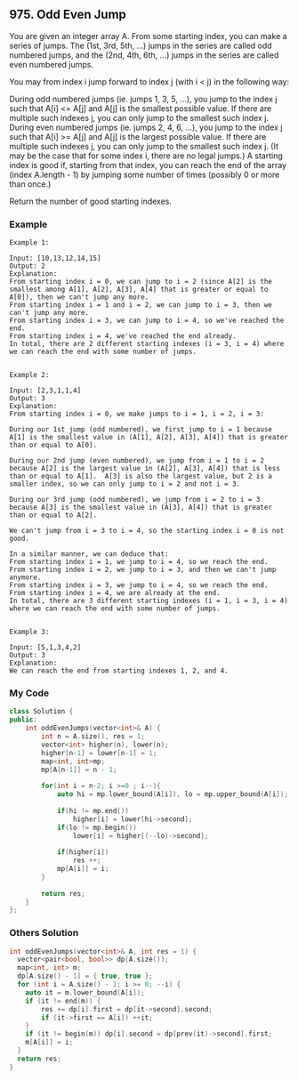 ## 975. Odd Even Jump

You are given an integer array A.  From some starting index, you can make a series of jumps.  The (1st, 3rd, 5th, ...) jumps in the series are called odd numbered jumps, and the (2nd, 4th, 6th, ...) jumps in the series are called even numbered jumps.

You may from index i jump forward to index j (with i < j) in the following way:

During odd numbered jumps (ie. jumps 1, 3, 5, ...), you jump to the index j such that A[i] <= A[j] and A[j] is the smallest possible value.  If there are multiple such indexes j, you can only jump to the smallest such index j.
During even numbered jumps (ie. jumps 2, 4, 6, ...), you jump to the index j such that A[i] >= A[j] and A[j] is the largest possible value.  If there are multiple such indexes j, you can only jump to the smallest such index j.
(It may be the case that for some index i, there are no legal jumps.)
A starting index is good if, starting from that index, you can reach the end of the array (index A.length - 1) by jumping some number of times (possibly 0 or more than once.)

Return the number of good starting indexes.

### Example
```
Example 1:

Input: [10,13,12,14,15]
Output: 2
Explanation: 
From starting index i = 0, we can jump to i = 2 (since A[2] is the smallest among A[1], A[2], A[3], A[4] that is greater or equal to A[0]), then we can't jump any more.
From starting index i = 1 and i = 2, we can jump to i = 3, then we can't jump any more.
From starting index i = 3, we can jump to i = 4, so we've reached the end.
From starting index i = 4, we've reached the end already.
In total, there are 2 different starting indexes (i = 3, i = 4) where we can reach the end with some number of jumps.


Example 2:

Input: [2,3,1,1,4]
Output: 3
Explanation: 
From starting index i = 0, we make jumps to i = 1, i = 2, i = 3:

During our 1st jump (odd numbered), we first jump to i = 1 because A[1] is the smallest value in (A[1], A[2], A[3], A[4]) that is greater than or equal to A[0].

During our 2nd jump (even numbered), we jump from i = 1 to i = 2 because A[2] is the largest value in (A[2], A[3], A[4]) that is less than or equal to A[1].  A[3] is also the largest value, but 2 is a smaller index, so we can only jump to i = 2 and not i = 3.

During our 3rd jump (odd numbered), we jump from i = 2 to i = 3 because A[3] is the smallest value in (A[3], A[4]) that is greater than or equal to A[2].

We can't jump from i = 3 to i = 4, so the starting index i = 0 is not good.

In a similar manner, we can deduce that:
From starting index i = 1, we jump to i = 4, so we reach the end.
From starting index i = 2, we jump to i = 3, and then we can't jump anymore.
From starting index i = 3, we jump to i = 4, so we reach the end.
From starting index i = 4, we are already at the end.
In total, there are 3 different starting indexes (i = 1, i = 3, i = 4) where we can reach the end with some number of jumps.


Example 3:

Input: [5,1,3,4,2]
Output: 3
Explanation: 
We can reach the end from starting indexes 1, 2, and 4.
```

### My Code
```c++
class Solution {
public:
    int oddEvenJumps(vector<int>& A) {
        int n = A.size(), res = 1;
        vector<int> higher(n), lower(n);
        higher[n-1] = lower[n-1] = 1;
        map<int, int>mp;
        mp[A[n-1]] = n - 1;
        
        for(int i = n-2; i >=0 ; i--){
            auto hi = mp.lower_bound(A[i]), lo = mp.upper_bound(A[i]);
            
            if(hi != mp.end()) 
                higher[i] = lower[hi->second];
            if(lo != mp.begin())
                lower[i] = higher[(--lo)->second];
            
            if(higher[i])
                res ++;
            mp[A[i]] = i;
        }
        
        return res;
    }
};

```


### Others Solution
```c++
int oddEvenJumps(vector<int>& A, int res = 1) {
  vector<pair<bool, bool>> dp(A.size());
  map<int, int> m;
  dp[A.size() - 1] = { true, true };
  for (int i = A.size() - 1; i >= 0; --i) {
    auto it = m.lower_bound(A[i]);
    if (it != end(m)) {
        res += dp[i].first = dp[it->second].second;
        if (it->first == A[i]) ++it;
    }
    if (it != begin(m)) dp[i].second = dp[prev(it)->second].first;
    m[A[i]] = i;
  }
  return res;
}
```

